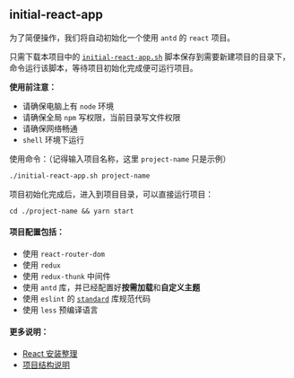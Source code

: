 ## initial-react-app

为了简便操作，我们将自动初始化一个使用 `antd` 的 `react` 项目。

只需下载本项目中的 [`initial-react-app.sh`](https://github.com/womkim/initial-react-app/archive/master.zip) 脚本保存到需要新建项目的目录下，命令运行该脚本，等待项目初始化完成便可运行项目。

**使用前注意：**
- 请确保电脑上有 `node` 环境
- 请确保全局 `npm` 写权限，当前目录写文件权限
- 请确保网络畅通
- `shell` 环境下运行

使用命令：（记得输入项目名称，这里 `project-name` 只是示例）

```sh
./initial-react-app.sh project-name
```

项目初始化完成后，进入到项目目录，可以直接运行项目：

```
cd ./project-name && yarn start
```


#### 项目配置包括：
- 使用 `react-router-dom`
- 使用 `redux`
- 使用 `redux-thunk` 中间件
- 使用 `antd` 库，并已经配置好**按需加载**和**自定义主题**
- 使用 `eslint` 的 [`standard`](https://github.com/feross/standard/blob/master/RULES.md#javascript-standard-style) 库规范代码
- 使用 `less` 预编译语言

#### 更多说明：
- [React 安装整理](./install.md)
- [项目结构说明](./project.md)
